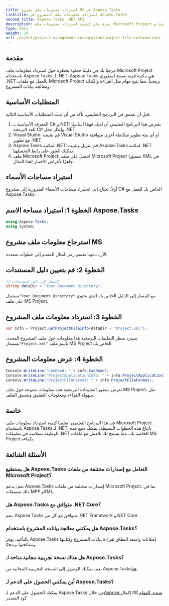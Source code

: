 ```yaml
---
title: استرداد معلومات ملف مشروع MS في Aspose.Tasks
linktitle: استرداد معلومات ملف المشروع في Aspose.Tasks
second_title: Aspose.Tasks .NET API
description: تعرف على كيفية استرداد معلومات ملف Microsoft Project باستخدام Aspose.Tasks لـ .NET. دليل خطوة بخطوة مع أمثلة التعليمات البرمجية.
type: docs
weight: 19
url: /ar/net/project-management-integration/project-file-information/
---
```

## مقدمة
مرحبًا بك في دليلنا خطوة بخطوة حول استرداد معلومات ملف Microsoft Project باستخدام Aspose.Tasks لـ .NET. Aspose.Tasks هي مكتبة قوية تسمح لمطوري .NET بالعمل مع ملفات Microsoft Project برمجياً، مما يتيح مهام مثل القراءة والكتابة ومعالجة بيانات المشروع.
## المتطلبات الأساسية
قبل أن نتعمق في البرنامج التعليمي، تأكد من أن لديك المتطلبات الأساسية التالية:
1. المعرفة الأساسية بـ C# و.NET: يفترض هذا البرنامج التعليمي أن لديك فهمًا أساسيًا للغة البرمجة C# وإطار عمل .NET.
2. Visual Studio: قم بتثبيت Visual Studio أو أي بيئة تطوير متكاملة أخرى متوافقة مع تطوير .NET.
3.  Aspose.Tasks لمكتبة .NET: قم بتنزيل وتثبيت Aspose.Tasks لمكتبة .NET. يمكنك العثور على رابط التحميل[هنا](https://releases.aspose.com/tasks/net/).
4. ملف Microsoft Project: احصل على ملف Microsoft Project (تنسيق XML في هذا المثال) جاهزًا لأغراض الاختبار.

## استيراد مساحات الأسماء
أولاً، تحتاج إلى استيراد مساحات الأسماء الضرورية إلى مشروع C# الخاص بك للعمل مع Aspose.Tasks:
## الخطوة 1: استيراد مساحة الاسم Aspose.Tasks
```csharp
using Aspose.Tasks;
using System;

```
## استرجاع معلومات ملف مشروع MS
الآن، دعونا نقسم رمز المثال المقدم إلى خطوات متعددة:
## الخطوة 2: قم بتعيين دليل المستندات
```csharp
// المسار إلى دليل المستندات.
string dataDir = "Your Document Directory";
```
 يستبدل`"Your Document Directory"` مع المسار إلى الدليل الخاص بك الذي يحتوي على ملف MS Project.
## الخطوة 3: استرداد معلومات ملف المشروع
```csharp
var info = Project.GetProjectFileInfo(dataDir + "Project.xml");
```
 يسترد سطر التعليمات البرمجية هذا معلومات حول ملف المشروع المحدد. يستبدل`"Project.xml"` باسم ملف MS Project الخاص بك.
## الخطوة 4: عرض معلومات المشروع
```csharp
Console.WriteLine("CanRead: " + info.CanRead);
Console.WriteLine("ProjectApplicationInfo: " + info.ProjectApplicationInfo);
Console.WriteLine("ProjectFileFormat: " + info.ProjectFileFormat);
```
تعرض سطور التعليمات البرمجية هذه معلومات متنوعة حول ملف MS Project، مثل سهولة القراءة ومعلومات التطبيق وتنسيق الملف.

## خاتمة
في هذا البرنامج التعليمي، تعلمنا كيفية استرداد معلومات ملف Microsoft Project باستخدام Aspose.Tasks لـ .NET. باتباع هذه الخطوات البسيطة، يمكنك دمج هذه الوظيفة بسلاسة في تطبيقات .NET الخاصة بك، مما يسمح لك بالعمل مع ملفات MS Project بكفاءة.
## الأسئلة الشائعة
### هل يستطيع Aspose.Tasks التعامل مع إصدارات مختلفة من ملفات Microsoft Project؟
نعم، يدعم Aspose.Tasks إصدارات مختلفة من ملفات Microsoft Project، بما في ذلك تنسيقات MPP وXML.
### هل Aspose.Tasks متوافق مع .NET Core؟
نعم، Aspose.Tasks متوافق مع كل من .NET Framework و.NET Core.
### هل يمكنني معالجة بيانات المشروع باستخدام Aspose.Tasks؟
بالتأكيد، يوفر Aspose.Tasks إمكانات واسعة النطاق لقراءة بيانات المشروع وكتابتها ومعالجتها برمجيًا.
### هل هناك نسخة تجريبية مجانية متاحة لـ Aspose.Tasks؟
 نعم، يمكنك الوصول إلى النسخة التجريبية المجانية من Aspose.Tasks[هنا](https://releases.aspose.com/).
### أين يمكنني الحصول على الدعم لـ Aspose.Tasks؟
 يمكنك الحصول على الدعم لـ Aspose.Tasks من خلال[Aspose.منتدى المهام](https://forum.aspose.com/c/tasks/15).## إكمال كود المصدر